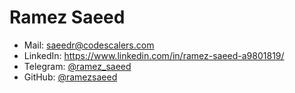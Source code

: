 # Ramez Saeed

- Mail: [saeedr@codescalers.com](mailto:saeedr@codescalers.com)
- LinkedIn: https://www.linkedin.com/in/ramez-saeed-a9801819/
- Telegram: [@ramez_saeed](https://t.me/ramez_saeed)
- GitHub: [@ramezsaeed](https://github.com/ramezsaeed)